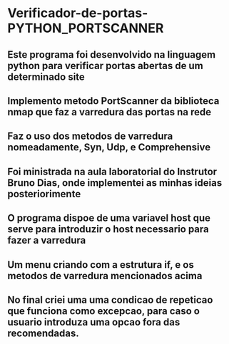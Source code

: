 # Verificador-de-portas-PYTHON_PORTSCANNER
## Este programa foi desenvolvido na linguagem python para verificar portas abertas de um determinado site
##  Implemento metodo PortScanner da biblioteca nmap que faz a varredura das portas na rede
## Faz o uso dos metodos de varredura nomeadamente, Syn, Udp, e Comprehensive
## Foi ministrada na aula laboratorial do Instrutor Bruno Dias, onde implementei as minhas ideias posteriorimente 
## O programa dispoe de uma variavel host que serve para introduzir o host necessario para fazer a varredura
## Um menu criando com a estrutura if, e os metodos de varredura mencionados acima
## No final criei uma uma condicao de repeticao que funciona como excepcao, para caso o usuario introduza uma opcao fora das recomendadas.
